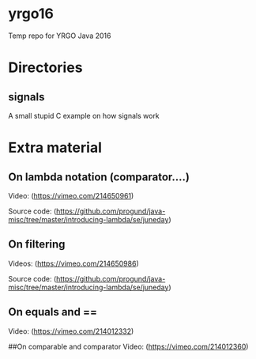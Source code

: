 # yrgo16
Temp repo for YRGO Java 2016

# Directories

## signals

A small stupid C example on how signals work

# Extra material

## On lambda notation (comparator....)
Video: (https://vimeo.com/214650961)

Source code: (https://github.com/progund/java-misc/tree/master/introducing-lambda/se/juneday)

## On filtering
Videos: (https://vimeo.com/214650986)

Source code: (https://github.com/progund/java-misc/tree/master/introducing-lambda/se/juneday)

## On equals and ==
Video: (https://vimeo.com/214012332)

##On comparable and comparator
Video: (https://vimeo.com/214012360)

